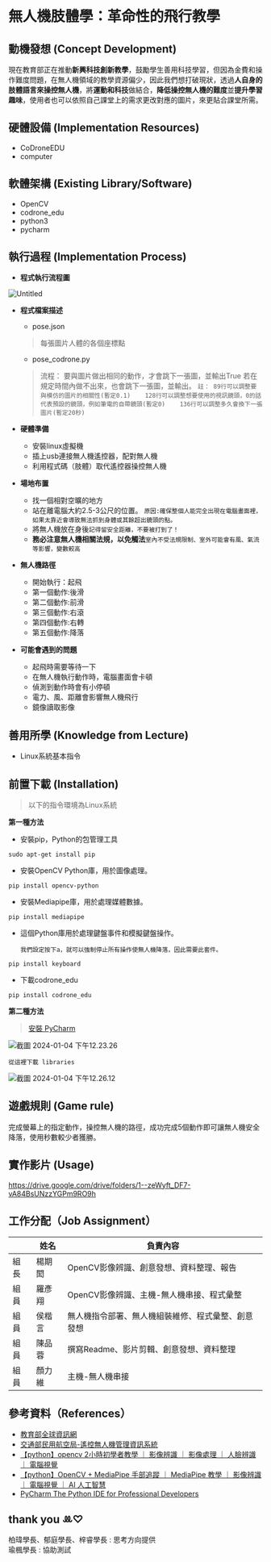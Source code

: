 # 無人機肢體學：革命性的飛行教學


## 動機發想 (Concept Development)
現在教育部正在推動**新興科技創新教學**，鼓勵學生善用科技學習，但因為金費和操作難度問題，在無人機領域的教學資源偏少，因此我們想打破現狀，透過**人自身的肢體語言來操控無人機**，將**運動和科技**做結合，**降低操控無人機的難度**並**提升學習趣味**，使用者也可以依照自己課堂上的需求更改對應的圖片，來更貼合課堂所需。
## 硬體設備 (Implementation Resources)
* CoDroneEDU
* computer
## 軟體架構 (Existing Library/Software)
* OpenCV
* codrone_edu
* python3
* pycharm

## 執行過程 (Implementation Process)
* **程式執行流程圖**

![Untitled](https://hackmd.io/_uploads/ryLof7QuT.jpg)
* **程式檔案描述**
  * pose.json
  >   每張圖片人體的各個座標點
  * pose_codrone.py
  >   流程： 要與圖片做出相同的動作，才會跳下一張圖，並輸出True 若在規定時間內做不出來，也會跳下一張圖，並輸出。
  `註：
  89行可以調整要與模仿的圖片的相關性(暫定0.1)   
128行可以調整想要使用的視訊鏡頭，0的話代表預設的鏡頭，例如筆電的自帶鏡頭(暫定0)   
136行可以調整多久會換下一張圖片(暫定20秒)`

* **硬體準備**
  * 安裝linux虛擬機
  * 插上usb連接無人機遙控器，配對無人機
  * 利用程式碼（肢體）取代遙控器操控無人機
* **場地布置**
  * 找一個相對空曠的地方
  * 站在離電腦大約2.5-3公尺的位置。
    `原因:確保整個人能完全出現在電腦畫面裡，如果太靠近會導致無法抓到身體或其餘超出鏡頭的點。`
  * 將無人機放在身後`記得留安全距離，不要被打到了！`
  * **務必注意無人機相關法規，以免觸法**`室內不受法規限制、室外可能會有風、氣流等影響，變數較高`
 * **無人機路徑**
   * 開始執行：起飛
   * 第一個動作:後滑 
   * 第二個動作:前滑
   * 第三個動作:右滾
   * 第四個動作:右轉
   * 第五個動作:降落
* **可能會遇到的問題**
   * 起飛時需要等待一下
   * 在無人機執行動作時，電腦畫面會卡頓
   * 偵測到動作時會有小停頓
   * 電力、風、距離會影響無人機飛行
   * 鏡像讀取影像

## 善用所學 (Knowledge from Lecture)
* Linux系統基本指令

## 前置下載 (Installation)
> 以下的指令環境為Linux系統  

**第一種方法**

* 安裝pip，Python的包管理工具
```bash=
sudo apt-get install pip
```
* 安裝OpenCV Python庫，用於圖像處理。
```bash=
pip install opencv-python
```
* 安裝Mediapipe庫，用於處理媒體數據。
```bash=
pip install mediapipe
```
* 這個Python庫用於處理鍵盤事件和模擬鍵盤操作。 

    `我們設定按下a，就可以強制停止所有操作使無人機降落，因此需要此套件。`
```bash=
pip install keyboard
```
*  下載codrone_edu
```bash=
pip install codrone_edu
```

**第二種方法**
> [安裝 PyCharm](https://www.jetbrains.com/pycharm/)  

![截圖 2024-01-04 下午12.23.26](https://hackmd.io/_uploads/HkhRM2Qu6.png)

`從這裡下載 libraries`

![截圖 2024-01-04 下午12.26.12](https://hackmd.io/_uploads/ryMNr2md6.png)


## 遊戲規則 (Game rule)
完成螢幕上的指定動作，操控無人機的路徑，成功完成5個動作即可讓無人機安全降落，使用秒數較少者獲勝。

## 實作影片 (Usage)
https://drive.google.com/drive/folders/1--zeWyft_DF7-vA84BsUNzzYGPm9RO9h

## 工作分配（Job Assignment）

|     | 姓名   | 負責內容                                           |
| --- | ------ | -------------------------------------------------- |
|   組長  | 楊期閎 | OpenCV影像辨識、創意發想、資料整理、報告                 |
|  組員   | 羅彥翔 | OpenCV影像辨識、主機-無人機串接、程式彙整          |
|   組員  | 侯楷言 | 無人機指令部署、無人機組裝維修、程式彙整、創意發想 |
|  組員   | 陳品蓉 | 撰寫Readme、影片剪輯、創意發想、資料整理           |
|   組員  | 顏力維 | 主機-無人機串接                                    |

## 參考資料（References）
* [教育部全球資訊網](https://www.edu.tw/News_Content.aspx?n=9E7AC85F1954DDA8&sms=169B8E91BB75571F&s=5E3E55E67AD94DE3)
* [交通部民用航空局-遙控無人機管理資訊系統](https://drone.caa.gov.tw/)
* [【python】opencv 2小時初學者教學 ｜ 影像辨識 ｜ 影像處理 ｜ 人臉辨識 ｜ 電腦視覺](https://www.youtube.com/watch?v=xjrykYpaBBM&t=401s)
* [【python】OpenCV + MediaPipe 手部追蹤 ｜ MediaPipe 教學 ｜ 影像辨識 ｜ 電腦視覺 ｜ AI 人工智慧](https://www.youtube.com/watch?v=x4eeX7WJIuA&t=591s)
* [PyCharm The Python IDE for Professional Developers](https://www.jetbrains.com/pycharm/)

## thank you ‪ꔛ‬♡‪
柏瑋學長、郁庭學長、梓睿學長 : 思考方向提供  
瑜楓學長 : 協助測試